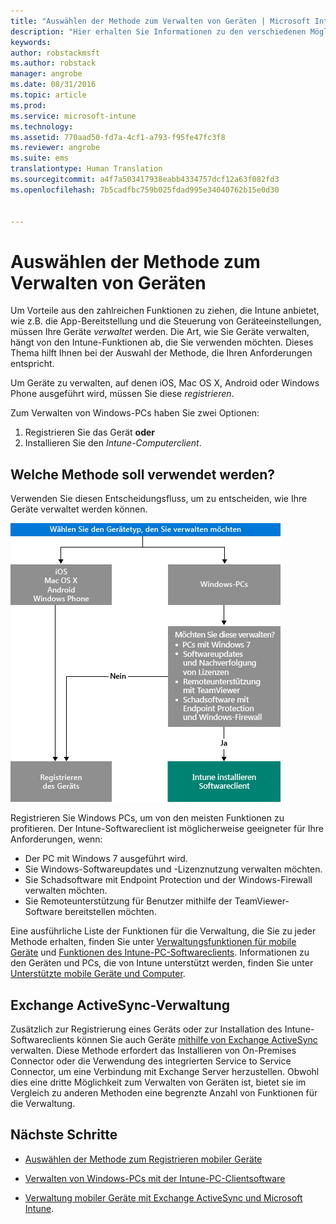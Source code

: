 ```yaml
---
title: "Auswählen der Methode zum Verwalten von Geräten | Microsoft Intune"
description: "Hier erhalten Sie Informationen zu den verschiedenen Möglichkeiten, mit denen Sie Geräte registrieren und verwalten können."
keywords: 
author: robstackmsft
ms.author: robstack
manager: angrobe
ms.date: 08/31/2016
ms.topic: article
ms.prod: 
ms.service: microsoft-intune
ms.technology: 
ms.assetid: 770aad50-fd7a-4cf1-a793-f95fe47fc3f8
ms.reviewer: angrobe
ms.suite: ems
translationtype: Human Translation
ms.sourcegitcommit: a4f7a503417938eabb4334757dcf12a63f082fd3
ms.openlocfilehash: 7b5cadfbc759b025fdad995e34040762b15e0d30


---
```


# <a name="choose-how-to-manage-devices"></a>Auswählen der Methode zum Verwalten von Geräten

Um Vorteile aus den zahlreichen Funktionen zu ziehen, die Intune anbietet, wie z.B. die App-Bereitstellung und die Steuerung von Geräteeinstellungen, müssen Ihre Geräte *verwaltet* werden. Die Art, wie Sie Geräte verwalten, hängt von den Intune-Funktionen ab, die Sie verwenden möchten.
Dieses Thema hilft Ihnen bei der Auswahl der Methode, die Ihren Anforderungen entspricht.

Um Geräte zu verwalten, auf denen iOS, Mac OS X, Android oder Windows Phone ausgeführt wird, müssen Sie diese *registrieren*.

Zum Verwalten von Windows-PCs haben Sie zwei Optionen:

1. Registrieren Sie das Gerät **oder**
2. Installieren Sie den *Intune-Computerclient*.

## <a name="decide-which-method-to-use"></a>Welche Methode soll verwendet werden?
Verwenden Sie diesen Entscheidungsfluss, um zu entscheiden, wie Ihre Geräte verwaltet werden können.

![Decision flow for how to get your devices managed.](./media/choose-manage-method.png)

Registrieren Sie Windows PCs, um von den meisten Funktionen zu profitieren. Der Intune-Softwareclient ist möglicherweise geeigneter für Ihre Anforderungen, wenn:

- Der PC mit Windows 7 ausgeführt wird.
- Sie Windows-Softwareupdates und -Lizenznutzung verwalten möchten.
- Sie Schadsoftware mit Endpoint Protection und der Windows-Firewall verwalten möchten.
- Sie Remoteunterstützung für Benutzer mithilfe der TeamViewer-Software bereitstellen möchten.


Eine ausführliche Liste der Funktionen für die Verwaltung, die Sie zu jeder Methode erhalten, finden Sie unter [Verwaltungsfunktionen für mobile Geräte](mobile-device-management-capabilities-in-microsoft-intune.md) und [Funktionen des Intune-PC-Softwareclients](windows-pc-management-capabilities-in-microsoft-intune.md).
Informationen zu den Geräten und PCs, die von Intune unterstützt werden, finden Sie unter [Unterstützte mobile Geräte und Computer](/intune/get-started/supported-mobile-devices-and-computers).


## <a name="exchange-activesync-management"></a>Exchange ActiveSync-Verwaltung
Zusätzlich zur Registrierung eines Geräts oder zur Installation des Intune-Softwareclients können Sie auch Geräte [mithilfe von Exchange ActiveSync](/intune/deploy-use/mobile-device-management-with-exchange-activesync-and-microsoft-intune) verwalten. Diese Methode erfordert das Installieren von On-Premises Connector oder die Verwendung des integrierten Service to Service Connector, um eine Verbindung mit Exchange Server herzustellen.
Obwohl dies eine dritte Möglichkeit zum Verwalten von Geräten ist, bietet sie im Vergleich zu anderen Methoden eine begrenzte Anzahl von Funktionen für die Verwaltung.


## <a name="next-steps"></a>Nächste Schritte

- [Auswählen der Methode zum Registrieren mobiler Geräte](/intune/get-started/choose-how-to-enroll-devices1)
- [Verwalten von Windows-PCs mit der Intune-PC-Clientsoftware](/intune/deploy-use/manage-windows-pcs-with-microsoft-intune)



- [Verwaltung mobiler Geräte mit Exchange ActiveSync und Microsoft Intune](/intune/deploy-use/mobile-device-management-with-exchange-activesync-and-microsoft-intune).




<!--HONumber=Nov16_HO1-->


